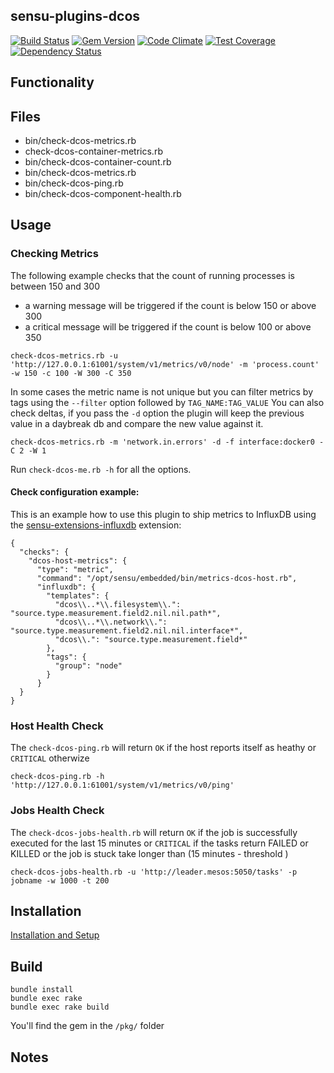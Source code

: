 ## sensu-plugins-dcos

[![Build Status](https://travis-ci.org/sensu-plugins/sensu-plugins-dcos.svg?branch=master)](https://travis-ci.org/sensu-plugins/sensu-plugins-dcos)
[![Gem Version](https://badge.fury.io/rb/sensu-plugins-dcos.svg)](http://badge.fury.io/rb/sensu-plugins-dcos)
[![Code Climate](https://codeclimate.com/github/sensu-plugins/sensu-plugins-dcos/badges/gpa.svg)](https://codeclimate.com/github/sensu-plugins/sensu-plugins-dcos)
[![Test Coverage](https://codeclimate.com/github/sensu-plugins/sensu-plugins-dcos/badges/coverage.svg)](https://codeclimate.com/github/sensu-plugins/sensu-plugins-dcos)
[![Dependency Status](https://gemnasium.com/sensu-plugins/sensu-plugins-dcos.svg)](https://gemnasium.com/sensu-plugins/sensu-plugins-dcos)

## Functionality

## Files
 * bin/check-dcos-metrics.rb
 * check-dcos-container-metrics.rb
 * bin/check-dcos-container-count.rb
 * bin/check-dcos-metrics.rb
 * bin/check-dcos-ping.rb
 * bin/check-dcos-component-health.rb

## Usage

### Checking Metrics

The following example checks that the count of running processes is between 150 and 300
 * a warning message will be triggered if the count is below 150 or above 300
 * a critical message will be triggered if the count is below 100 or above 350

```
check-dcos-metrics.rb -u 'http://127.0.0.1:61001/system/v1/metrics/v0/node' -m 'process.count' -w 150 -c 100 -W 300 -C 350
```

In some cases the metric name is not unique but you can filter metrics by tags using the `--filter` option followed by `TAG_NAME:TAG_VALUE`
You can also check deltas, if you pass the `-d` option the plugin will keep the previous value in a daybreak db and compare the new value against it.
```
check-dcos-metrics.rb -m 'network.in.errors' -d -f interface:docker0 -C 2 -W 1
```

Run `check-dcos-me.rb -h` for all the options.

#### Check configuration example:

This is an example how to use this plugin to ship metrics to InfluxDB using the [sensu-extensions-influxdb](https://github.com/sensu-extensions/sensu-extensions-influxdb) extension:
```
{
  "checks": {
    "dcos-host-metrics": {
      "type": "metric",
      "command": "/opt/sensu/embedded/bin/metrics-dcos-host.rb",
      "influxdb": {
        "templates": {
          "dcos\\..*\\.filesystem\\.": "source.type.measurement.field2.nil.nil.path*",
          "dcos\\..*\\.network\\.": "source.type.measurement.field2.nil.nil.interface*",
          "dcos\\.": "source.type.measurement.field*"
        },
        "tags": {
          "group": "node"
        }
      }
  }
}
```

### Host Health Check

The `check-dcos-ping.rb` will return `OK` if the host reports itself as heathy or `CRITICAL` otherwize
```
check-dcos-ping.rb -h 'http://127.0.0.1:61001/system/v1/metrics/v0/ping'
```

### Jobs Health Check

The `check-dcos-jobs-health.rb` will return `OK` if the job is successfully executed for the last 15 minutes or `CRITICAL` if the tasks return FAILED or KILLED or the job is stuck take longer than (15 minutes - threshold )
```
check-dcos-jobs-health.rb -u 'http://leader.mesos:5050/tasks' -p jobname -w 1000 -t 200 
```

## Installation

[Installation and Setup](http://sensu-plugins.io/docs/installation_instructions.html)

## Build
```
bundle install
bundle exec rake
bundle exec rake build
```
You'll find the gem in the `/pkg/` folder

## Notes
